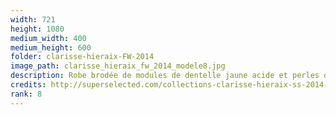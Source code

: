 ```yaml
---
width: 721
height: 1080
medium_width: 400
medium_height: 600
folder: clarisse-hieraix-FW-2014
image_path: clarisse_hieraix_fw_2014_modele8.jpg
description: Robe brodée de modules de dentelle jaune acide et perles de silicone Cristal
credits: http://superselected.com/collections-clarisse-hieraix-ss-2014-haute-couture/
rank: 8
---
```

